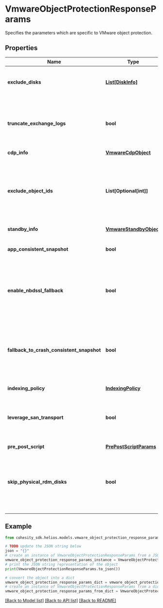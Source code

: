 # VmwareObjectProtectionResponseParams

Specifies the parameters which are specific to VMware object protection.

## Properties

Name | Type | Description | Notes
------------ | ------------- | ------------- | -------------
**exclude_disks** | [**List[DiskInfo]**](DiskInfo.md) | Specifies a list of disks to exclude from being protected. This is only applicable to VM objects. | [optional] 
**truncate_exchange_logs** | **bool** | Specifies whether or not to truncate MS Exchange logs while taking an app consistent snapshot of this object. This is only applicable to objects which have a registered MS Exchange app. | [optional] 
**cdp_info** | [**VmwareCdpObject**](VmwareCdpObject.md) |  | [optional] 
**exclude_object_ids** | **List[Optional[int]]** | Specifies the list of IDs of the objects to not be protected in this backup. This field only applies if provided object id is non leaf entity such as Tag or a folder. This can be used to ignore specific objects under a parent object which has been included for protection. | [optional] 
**standby_info** | [**VmwareStandbyObject**](VmwareStandbyObject.md) |  | [optional] 
**app_consistent_snapshot** | **bool** | Specifies whether or not to quiesce apps and the file system in order to take app consistent snapshots. | [optional] 
**enable_nbdssl_fallback** | **bool** | If this field is set to true and SAN transport backup fails, then backup will fallback to use NBDSSL transport. This field only applies if &#39;leverageSanTransport&#39; is set to true. | [optional] 
**fallback_to_crash_consistent_snapshot** | **bool** | Specifies whether or not to fallback to a crash consistent snapshot in the event that an app consistent snapshot fails. This parameter defaults to true and only changes the behavior of the operation if &#39;appConsistentSnapshot&#39; is set to &#39;true&#39;. | [optional] 
**indexing_policy** | [**IndexingPolicy**](IndexingPolicy.md) |  | [optional] 
**leverage_san_transport** | **bool** | If this field is set to true, then the backup for the objects will be performed using dedicated storage area network (SAN) instead of LAN or managment network. | [optional] 
**pre_post_script** | [**PrePostScriptParams**](PrePostScriptParams.md) |  | [optional] 
**skip_physical_rdm_disks** | **bool** | Specifies whether or not to skip backing up physical RDM disks. Physical RDM disks cannot be backed up, so if you attempt to backup a VM with physical RDM disks and this value is set to &#39;false&#39;, then those VM backups will fail. | [optional] 

## Example

```python
from cohesity_sdk.helios.models.vmware_object_protection_response_params import VmwareObjectProtectionResponseParams

# TODO update the JSON string below
json = "{}"
# create an instance of VmwareObjectProtectionResponseParams from a JSON string
vmware_object_protection_response_params_instance = VmwareObjectProtectionResponseParams.from_json(json)
# print the JSON string representation of the object
print(VmwareObjectProtectionResponseParams.to_json())

# convert the object into a dict
vmware_object_protection_response_params_dict = vmware_object_protection_response_params_instance.to_dict()
# create an instance of VmwareObjectProtectionResponseParams from a dict
vmware_object_protection_response_params_from_dict = VmwareObjectProtectionResponseParams.from_dict(vmware_object_protection_response_params_dict)
```
[[Back to Model list]](../README.md#documentation-for-models) [[Back to API list]](../README.md#documentation-for-api-endpoints) [[Back to README]](../README.md)


